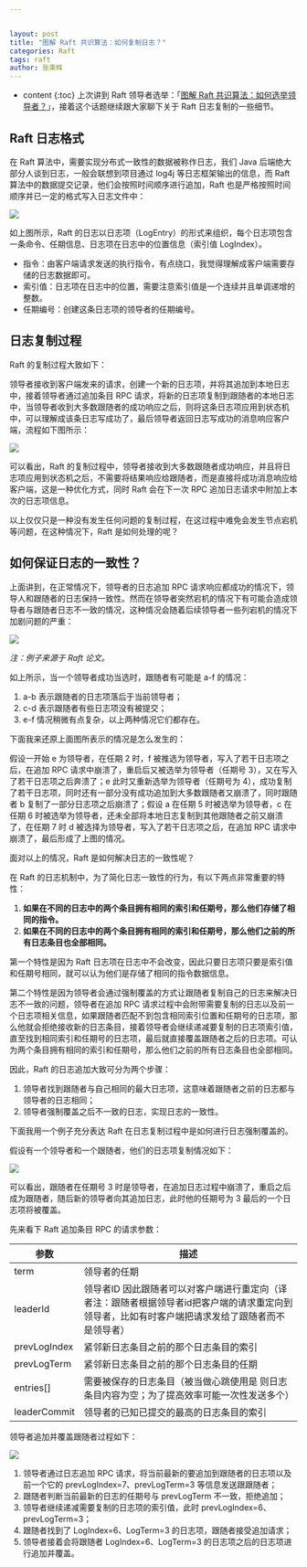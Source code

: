 ```yaml
---


layout: post
title: "图解 Raft 共识算法：如何复制日志？"
categories: Raft
tags: raft
author: 张乘辉
---
```


* content
{:toc}
上次讲到 Raft 领导者选举：「[图解 Raft 共识算法：如何选举领导者？](https://mp.weixin.qq.com/s/_j5EfT4S2R40yvePKtmxIg)」，接着这个话题继续跟大家聊下关于 Raft  日志复制的一些细节。









## Raft 日志格式

在 Raft 算法中，需要实现分布式一致性的数据被称作日志，我们 Java 后端绝大部分人谈到日志，一般会联想到项目通过 log4j 等日志框架输出的信息，而 Raft 算法中的数据提交记录，他们会按照时间顺序进行追加，Raft 也是严格按照时间顺序并已一定的格式写入日志文件中：



![](https://gitee.com/objcoding/md-picture/raw/master/img/20210529194401.png)

如上图所示，Raft 的日志以日志项（LogEntry）的形式来组织，每个日志项包含一条命令、任期信息、日志项在日志中的位置信息（索引值 LogIndex）。

- 指令：由客户端请求发送的执行指令，有点绕口，我觉得理解成客户端需要存储的日志数据即可。
- 索引值：日志项在日志中的位置，需要注意索引值是一个连续并且单调递增的整数。
- 任期编号：创建这条日志项的领导者的任期编号。



## 日志复制过程

Raft 的复制过程大致如下：

领导者接收到客户端发来的请求，创建一个新的日志项，并将其追加到本地日志中，接着领导者通过追加条目 RPC 请求，将新的日志项复制到跟随者的本地日志中，当领导者收到大多数跟随者的成功响应之后，则将这条日志项应用到状态机中，可以理解成该条日志写成功了，最后领导者返回日志写成功的消息响应客户端，流程如下图所示：

![](https://gitee.com/objcoding/md-picture/raw/master/img/20210425002420.png)

可以看出，Raft 的复制过程中，领导者接收到大多数跟随者成功响应，并且将日志项应用到状态机之后，不需要将结果响应给跟随者，而是直接将成功消息响应给客户端，这是一种优化方式，同时 Raft 会在下一次 RPC 追加日志请求中附加上本次的日志项信息。

以上仅仅只是一种没有发生任何问题的复制过程，在这过程中难免会发生节点宕机等问题，在这种情况下，Raft 是如何处理的呢？



## 如何保证日志的一致性？

上面讲到，在正常情况下，领导者的日志追加 RPC 请求响应都成功的情况下，领导人和跟随者的日志保持一致性。然而在领导者突然宕机的情况下有可能会造成领导者与跟随者日志不一致的情况，这种情况会随着后续领导者一些列宕机的情况下加剧问题的严重：

![](https://gitee.com/objcoding/md-picture/raw/master/img/20210424212856.png)

*注：例子来源于 Raft 论文。*

如上所示，当一个领导者成功当选时，跟随者有可能是 a-f 的情况：

1. a-b 表示跟随者的日志项落后于当前领导者；
2. c-d 表示跟随者有些日志项没有被提交；
3. e-f 情况稍微有点复杂，以上两种情况它们都存在。

下面我来还原上面图所表示的情况是怎么发生的：

假设一开始 e 为领导者，在任期 2 时，f 被推选为领导者，写入了若干日志项之后，在追加 RPC 请求中崩溃了，重启后又被选举为领导者（任期号 3），又在写入了若干日志项之后奔溃了；e 此时又重新选举为领导者（任期号为 4），成功复制了若干日志项，同时还有一部分没有成功追加到大多数跟随者又崩溃了，同时跟随者 b 复制了一部分日志项之后崩溃了；假设 a 在任期 5 时被选举为领导者，c 在任期 6 时被选举为领导者，还未全部将本地日志复制到其他跟随者之前又崩溃了，在任期 7 时 d 被选择为领导者，写入了若干日志项之后，在追加 RPC 请求中崩溃了，最后形成了上图的情况。

面对以上的情况，Raft 是如何解决日志的一致性呢？

在 Raft 的日志机制中，为了简化日志一致性的行为，有以下两点非常重要的特性：

1. **如果在不同的日志中的两个条目拥有相同的索引和任期号，那么他们存储了相同的指令。**
2. **如果在不同的日志中的两个条目拥有相同的索引和任期号，那么他们之前的所有日志条目也全部相同。**

第一个特性是因为 Raft 日志项在日志中不会改变，因此只要日志项只要是索引值和任期号相同，就可以认为他们是存储了相同的指令数据信息。

第二个特性是因为领导者会通过强制覆盖的方式让跟随者复制自己的日志来解决日志不一致的问题，领导者在追加 RPC 请求过程中会附带需要复制的日志以及前一个日志项相关信息，如果跟随者匹配不到包含相同索引位置和任期号的日志项，那么他就会拒绝接收新的日志条目，接着领导者会继续递减要复制的日志项索引值，直至找到相同索引和任期号的日志项，最后就直接覆盖跟随者之后的日志项。可认为两个条目拥有相同的索引和任期号，那么他们之前的所有日志条目也全部相同。

因此，Raft 的日志追加大致可分为两个步骤：

1. 领导者找到跟随者与自己相同的最大日志项，这意味着跟随者之前的日志都与领导者的日志相同；
2. 领导者强制覆盖之后不一致的日志，实现日志的一致性。

下面我用一个例子充分表达 Raft 在日志复制过程中是如何进行日志强制覆盖的。

假设有一个领导者和一个跟随者，他们的日志项复制情况如下：

![](https://gitee.com/objcoding/md-picture/raw/master/img/20210529190623.png)

可以看出，跟随者在任期号 3 时是领导者，在追加日志过程中崩溃了，重启之后成为跟随者，随后新的领导者向其追加日志，此时他的任期号为 3 最后的一个日志项将被覆盖。

先来看下 Raft 追加条目 RPC 的请求参数：

| 参数         | 描述                                                         |
| ------------ | ------------------------------------------------------------ |
| term         | 领导者的任期                                                 |
| leaderId     | 领导者ID 因此跟随者可以对客户端进行重定向（译者注：跟随者根据领导者id把客户端的请求重定向到领导者，比如有时客户端把请求发给了跟随者而不是领导者） |
| prevLogIndex | 紧邻新日志条目之前的那个日志条目的索引                       |
| prevLogTerm  | 紧邻新日志条目之前的那个日志条目的任期                       |
| entries[]    | 需要被保存的日志条目（被当做心跳使用是 则日志条目内容为空；为了提高效率可能一次性发送多个） |
| leaderCommit | 领导者的已知已提交的最高的日志条目的索引                     |

领导者追加并覆盖跟随者过程如下：

![](https://gitee.com/objcoding/md-picture/raw/master/img/20210529192724.png)

1. 领导者通过日志追加 RPC 请求，将当前最新的要追加到跟随者的日志项以及前一个它的 prevLogIndex=7、prevLogTerm=3 等信息发送跟跟随者；
2. 跟随者判断当前最新的日志的任期号与 prevLogTerm 不一致，拒绝追加；
3. 领导者继续递减需要复制的日志项的索引值，此时 prevLogIndex=6、prevLogTerm=3；
4. 跟随者找到了 LogIndex=6、LogTerm=3 的日志项，跟随者接受追加请求；
5. 领导者接着会将跟随者  LogIndex=6、LogTerm=3 的日志项之后的日志项进行追加并覆盖。









